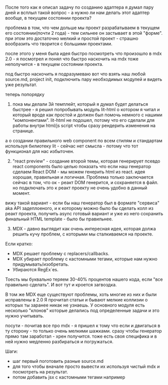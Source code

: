 После того как я описал задачу по созданию адаптера я думал пару дней и всплыл такой вопрос - а нужно ли нам делать этот адаптер вообще, в текущем состоянии проекта?

проблема в том, что чем дольше мы проект разрабатываем в текущем его состоянии(почти 2 года) - тем сильнее он застывает в этой "форме".
при этом это достаточно мелкий и простой проект  - страшно вообразить что творится с большими проектами.

после этого у меня была идея быстро посмотреть что произошло в mdx 2.0 - я посмотрел и понял что быстро наскочить на mdx тоже неполучится - в текущем состоянии проекта.

под быстро наскочить я подразумеваю вот что  взять наш любой source.md, project init, подключить пару необходимых модулей и видеть уже результат.


теперь попорядку

1. пока мы делали 3й темплейт, который я думал будет делаться быстрее - я решил попробывать модуль lit-html о котором я читал и который вроде как простой и должен был помочь немного с нашими "компонентами". lit-html не подошел, потому что его сделали для работы внутри html/js script чтобы сразу рендерить изменения на странице. 

а о создании правильного web component по всем стилям и стандартам используя билиотеку lit - сейчас нет смысла - потому что тот функционал для нас избыточен. 

2. "react preview" - создание второй темы, которая генерирует псевдо react components было целью показать что если наш генератор сделаем React DOM - мы можем генерить html из react. идея хорошая, правильная и логичная. Проблема только заключается сейчас в том, что ок - реакт DOM генерится, и сохраняется в файл. но подключать это к реакт проекту не очень удобно в данный момент.
 
вижу такой вариант - если бы наш генератор был в формате "сервиса" aka API задеплоеного, и к которому можно было бы сделать колл из реакт проекта, получить async готовый вариант и уже из него сохранить финальный HTML template - было бы правильнее.

3. MDX - давно выглядит как очень интересная идея, которая должа решить кучу проблем, с которыми мы сталкиваемся на проекте. 

Если кратко:
- MDX решает проблему с replacers/callbacks. 
- MDX убирает проблему с кастомными тегами, которые нам нужно придумывать/изобретать. 
- Убираются RegEx`es. 
 
Тоесть мы буквально теряем 30-40% процентов нашего кода, если "все правильно сделать". 
И вот тут и кроется загвоздка. 

В том же MDX еще существуют проблемы, хоть многие из них и были исправлены в 2.0
Я прочитал статьи и бывают мелкие коллизии о которых ты заранее никак не узнаешь. У основного модуля есть несколько "клонов" которые делались под определенные задачи и это нужно учитывать.

посути - почитав все про mdx - я пришел к тому что если и двигаться в ту сторону - то только очень мелкими шажками. сразу чтобы генератор прямо там заработал - хрен получится. тоже есть своя специфика и в ней нужно медленно разбираться и погружаться. 

Шаги:
- шаг первый поготовить разные source.md 
- для того чтобы вначале просто вывести их используя чистый mdx и посмотреть на результат.
- потом добавить jsx с кастомными тегами например

